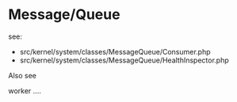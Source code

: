 # Message/Queue

see:

- src/kernel/system/classes/MessageQueue/Consumer.php
- src/kernel/system/classes/MessageQueue/HealthInspector.php

Also see

worker ....
